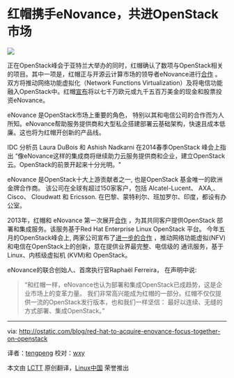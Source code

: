 红帽携手eNovance，共进OpenStack市场
================================================================================

![](http://farm4.static.flickr.com/3108/3191608123_67e1da2b79_o.jpg)

正在OpenStack峰会于亚特兰大举办的同时，红帽确认了数项与OpenStack相关的项目。其中一项是，红帽正与开源云计算市场的领导者eNovance进行[合作][1] 。双方将推动网络功能虚拟化（Network Functions Virtualization）及将电信功能融入OpenStack中。红帽[宣布][2]将以七千万欧元或九千五百万美金的现金和股票投资eNovance。

eNovance 是OpenStack市场上重要的角色， 特别以其和电信公司的合作而为人所知。eNovance帮助服务提供商和大型私企搭建部署云基础架构，快速且成本低廉。这也将为红帽开创新的产品线。

IDC 分析员 Laura DuBois 和 Ashish Nadkarni 在2014春季OpenStack 峰会上指出 “像eNovance这样的集成商将继续助力云服务提供商和企业，建立OpenStack云。OpenStack的前景开起来十分光明。"

eNovance 是OpenStack十大上游贡献者之一, 也是OpenStack 基金唯一的欧洲金牌合作商。 该公司在全球有超过150家客户，包括 Alcatel-Lucent、 AXA,、 Cisco、 Cloudwatt 和 Ericsson.  在巴黎、蒙特利尔、班加罗尔、印度，都设有办公室。

2013年，红帽和 eNovance 第一次展开[合作][3] ，为其共同客户提供OpenStack 部署和集成服务。该服务基于Red Hat Enterprise Linux OpenStack 平台。 今年五月的OpenStack峰会上, 两家公司宣布了[进一步的合作][4] ，推动网络功能虚拟(NFV) 和电信在OpenStack上的创新，意在提供业界最完整、电信级的 通讯服务，基于Linux、内核级虚拟机 (KVM)和 OpenStack。

eNovance的联合创始人、首席执行官Raphaël Ferreira， 在声明中说:

> “和红帽一样，eNovance也认为部署和集成OpenStack已成趋势，这是企业市场上的变革力量。 我们非常高兴能成为红帽的一部分。红帽不仅仅提供一流的OpenStack发行版本，也和我们一样坚信： 最好以连续、无缝的方式部署、集成OpenStack。”

--------------------------------------------------------------------------------

via: http://ostatic.com/blog/red-hat-to-acquire-enovance-focus-together-on-openstack

译者：[tengpeng](https://github.com/tengpeng) 校对：[wxy](https://github.com/wxy)

本文由 [LCTT](https://github.com/LCTT/TranslateProject) 原创翻译，[Linux中国](http://linux.cn/) 荣誉推出

[1]:http://www.redhat.com/about/news/press-archive/2014/5/red-hat-and-enovance-to-deliver-carrier-grade-openstack
[2]:http://www.marketwatch.com/story/red-hat-to-acquire-enovance-a-leader-in-openstack-integration-services-2014-06-18
[3]:http://cts.businesswire.com/ct/CT?id=smartlink&url=http%3A%2F%2Fwww.redhat.com%2Fabout%2Fnews%2Fpress-archive%2F2013%2F11%2Fred-hat-and-enovance-partner-to-accelerate-adoption-of-red-hat-enterprise-linux-openstack-platform&esheet=50888828&newsitemid=20140618005543&lan=en-US&anchor=first+partnered+in+2013&index=1&md5=1721061ca22652d2a4413085db70361b
[4]:http://cts.businesswire.com/ct/CT?id=smartlink&ppppppppt-pt-lopppppppppptpt-lpt-pt-locapt-pt-ptptppptppppt-ptptptppp